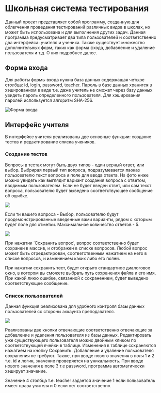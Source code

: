 # Школьная система тестирования

Данный проект представляет собой программу, созданную для облегчения проведения тестирований различных видов в школах,
но может быть использована и для выполнения других задач. Данная программа предусматривает два типа пользователей
и соответственно два интерфейса: учителя и ученика. Также существует множество дополнительных форм, таких как форма фхода, 
добавление и удаление пользователя и т.д. О них подробнее далее.

## Форма входа

Для работы формы входа нужна база данных содержащая четыре столбца: id, login, password, teacher. Пароль в базе данных
хранится в хэшированном в виде т.е. даже учитель не сможет через базу данных увидеть пароль определенного пользователя.
Для хэширования паролей используется алгоритм SHA-256.

![Форма входа](https://iili.io/HfpcCu.png)

## Интерфейс учителя

В интерфейсе учителя реализованы две основные функции: создание тестов и редактирование списка учеников.
### Создание тестов

Вопросы в тестах могут быть двух типов - один верный ответ, или выбор. Выбрирая первый тип вопроса,
подразумевается паоказ пользователю текст вопроса и поле для ввода ответа. На фото ниже можно увидеть
как выглядит вариант создания вопроса с ответом, вводимым пользователем. Если не будет введен ответ,
или сам текст вопроса, пользователю будет выведено соответствующее сообщение об ошибке. 

![](https://iili.io/HfpruI.png)

Если ти вашего вопроса - Выбор, пользователю будут продемонстрированные введенные вами варианты, рядом с
которым будет поле для отметки. Максимальное количество ответов - 5.

![](https://iili.io/HfyKcx.png)

При нажатии 'Сохранить вопрос', вопрос соответственно будет сохранен в массив, и отображен в списке
вопросов. Любой вопрос может быть отредактирован, соответственным нажатием на него в списке вопросов,
и изменением каких либо его полей. 

При нажатии сохранить тест, будет открыто стандартное диалоговое окно, в котором вы сможете выбрать
путь сохранения файла и его имя. При какой лиюо ошибке, связанной с сохранением, будет выведено
соответствующее сообщение.

### Список пользователей

Данная функция реализована для удобного контроля базы данных пользователей со стороны аккаунта преподавателя.

![](https://iili.io/HfyCAB.png)

Реализованы две кнопки отвечающие соответственно отвечающие за добавление и удаления пользователя из базы данных.
Редактировать уже существующего пользователя можно двойным кликом по соответствующей ячейки в таблице.
Изменения в таблице сохраняются нажатием на кнопку Сохранить. Добавление и удаление пользователя сохранения не
требуют. Также, при вводе нового значения в поля 1 и 2 т.е. id и логин, значение проверяется на уникальность.
При вводе нового значения в поле 3 т.е password, программа автоматически хэширует значение.

Значение 4 столбца т.е. teacher задается значение 1 если пользователь имеет права учителя и 0 если нет
соответственно.